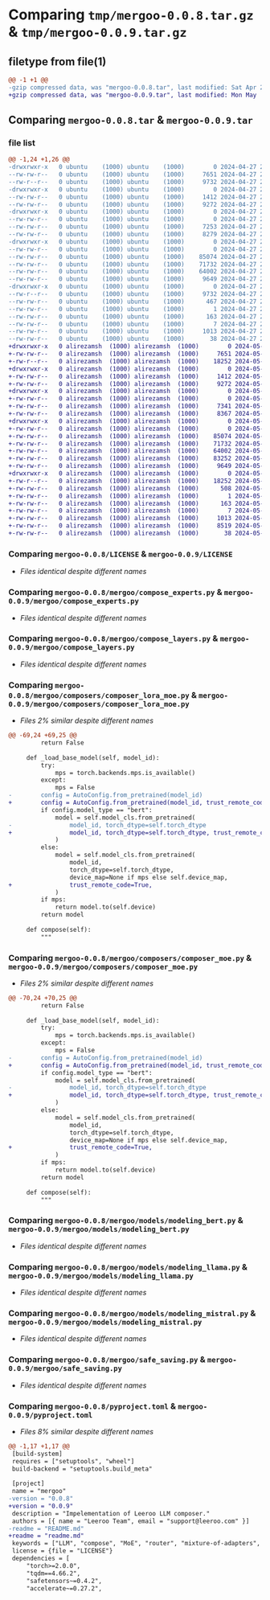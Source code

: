 # Comparing `tmp/mergoo-0.0.8.tar.gz` & `tmp/mergoo-0.0.9.tar.gz`

## filetype from file(1)

```diff
@@ -1 +1 @@
-gzip compressed data, was "mergoo-0.0.8.tar", last modified: Sat Apr 27 21:50:51 2024, max compression
+gzip compressed data, was "mergoo-0.0.9.tar", last modified: Mon May  6 13:25:55 2024, max compression
```

## Comparing `mergoo-0.0.8.tar` & `mergoo-0.0.9.tar`

### file list

```diff
@@ -1,24 +1,26 @@
-drwxrwxr-x   0 ubuntu    (1000) ubuntu    (1000)        0 2024-04-27 21:50:51.696316 mergoo-0.0.8/
--rw-rw-r--   0 ubuntu    (1000) ubuntu    (1000)     7651 2024-04-27 21:28:42.000000 mergoo-0.0.8/LICENSE
--rw-r--r--   0 ubuntu    (1000) ubuntu    (1000)     9732 2024-04-27 21:50:51.696316 mergoo-0.0.8/PKG-INFO
-drwxrwxr-x   0 ubuntu    (1000) ubuntu    (1000)        0 2024-04-27 21:50:51.696316 mergoo-0.0.8/mergoo/
--rw-rw-r--   0 ubuntu    (1000) ubuntu    (1000)     1412 2024-04-27 21:28:42.000000 mergoo-0.0.8/mergoo/compose_experts.py
--rw-rw-r--   0 ubuntu    (1000) ubuntu    (1000)     9272 2024-04-27 21:28:42.000000 mergoo-0.0.8/mergoo/compose_layers.py
-drwxrwxr-x   0 ubuntu    (1000) ubuntu    (1000)        0 2024-04-27 21:50:51.696316 mergoo-0.0.8/mergoo/composers/
--rw-rw-r--   0 ubuntu    (1000) ubuntu    (1000)        0 2024-04-27 21:28:42.000000 mergoo-0.0.8/mergoo/composers/__init__.py
--rw-rw-r--   0 ubuntu    (1000) ubuntu    (1000)     7253 2024-04-27 21:28:42.000000 mergoo-0.0.8/mergoo/composers/composer_lora_moe.py
--rw-rw-r--   0 ubuntu    (1000) ubuntu    (1000)     8279 2024-04-27 21:28:42.000000 mergoo-0.0.8/mergoo/composers/composer_moe.py
-drwxrwxr-x   0 ubuntu    (1000) ubuntu    (1000)        0 2024-04-27 21:50:51.696316 mergoo-0.0.8/mergoo/models/
--rw-rw-r--   0 ubuntu    (1000) ubuntu    (1000)        0 2024-04-27 21:28:42.000000 mergoo-0.0.8/mergoo/models/__init__.py
--rw-rw-r--   0 ubuntu    (1000) ubuntu    (1000)    85074 2024-04-27 21:28:42.000000 mergoo-0.0.8/mergoo/models/modeling_bert.py
--rw-rw-r--   0 ubuntu    (1000) ubuntu    (1000)    71732 2024-04-27 21:28:42.000000 mergoo-0.0.8/mergoo/models/modeling_llama.py
--rw-rw-r--   0 ubuntu    (1000) ubuntu    (1000)    64002 2024-04-27 21:28:42.000000 mergoo-0.0.8/mergoo/models/modeling_mistral.py
--rw-rw-r--   0 ubuntu    (1000) ubuntu    (1000)     9649 2024-04-27 21:28:42.000000 mergoo-0.0.8/mergoo/safe_saving.py
-drwxrwxr-x   0 ubuntu    (1000) ubuntu    (1000)        0 2024-04-27 21:50:51.696316 mergoo-0.0.8/mergoo.egg-info/
--rw-r--r--   0 ubuntu    (1000) ubuntu    (1000)     9732 2024-04-27 21:50:51.000000 mergoo-0.0.8/mergoo.egg-info/PKG-INFO
--rw-rw-r--   0 ubuntu    (1000) ubuntu    (1000)      467 2024-04-27 21:50:51.000000 mergoo-0.0.8/mergoo.egg-info/SOURCES.txt
--rw-rw-r--   0 ubuntu    (1000) ubuntu    (1000)        1 2024-04-27 21:50:51.000000 mergoo-0.0.8/mergoo.egg-info/dependency_links.txt
--rw-rw-r--   0 ubuntu    (1000) ubuntu    (1000)      163 2024-04-27 21:50:51.000000 mergoo-0.0.8/mergoo.egg-info/requires.txt
--rw-rw-r--   0 ubuntu    (1000) ubuntu    (1000)        7 2024-04-27 21:50:51.000000 mergoo-0.0.8/mergoo.egg-info/top_level.txt
--rw-rw-r--   0 ubuntu    (1000) ubuntu    (1000)     1013 2024-04-27 21:50:32.000000 mergoo-0.0.8/pyproject.toml
--rw-rw-r--   0 ubuntu    (1000) ubuntu    (1000)       38 2024-04-27 21:50:51.696316 mergoo-0.0.8/setup.cfg
+drwxrwxr-x   0 alirezamsh  (1000) alirezamsh  (1000)        0 2024-05-06 13:25:55.019693 mergoo-0.0.9/
+-rw-rw-r--   0 alirezamsh  (1000) alirezamsh  (1000)     7651 2024-05-06 13:21:32.000000 mergoo-0.0.9/LICENSE
+-rw-r--r--   0 alirezamsh  (1000) alirezamsh  (1000)    18252 2024-05-06 13:25:55.019693 mergoo-0.0.9/PKG-INFO
+drwxrwxr-x   0 alirezamsh  (1000) alirezamsh  (1000)        0 2024-05-06 13:25:55.015693 mergoo-0.0.9/mergoo/
+-rw-rw-r--   0 alirezamsh  (1000) alirezamsh  (1000)     1412 2024-05-06 13:21:32.000000 mergoo-0.0.9/mergoo/compose_experts.py
+-rw-rw-r--   0 alirezamsh  (1000) alirezamsh  (1000)     9272 2024-05-06 13:21:32.000000 mergoo-0.0.9/mergoo/compose_layers.py
+drwxrwxr-x   0 alirezamsh  (1000) alirezamsh  (1000)        0 2024-05-06 13:25:55.019693 mergoo-0.0.9/mergoo/composers/
+-rw-rw-r--   0 alirezamsh  (1000) alirezamsh  (1000)        0 2024-05-06 13:21:32.000000 mergoo-0.0.9/mergoo/composers/__init__.py
+-rw-rw-r--   0 alirezamsh  (1000) alirezamsh  (1000)     7341 2024-05-06 13:21:32.000000 mergoo-0.0.9/mergoo/composers/composer_lora_moe.py
+-rw-rw-r--   0 alirezamsh  (1000) alirezamsh  (1000)     8367 2024-05-06 13:21:32.000000 mergoo-0.0.9/mergoo/composers/composer_moe.py
+drwxrwxr-x   0 alirezamsh  (1000) alirezamsh  (1000)        0 2024-05-06 13:25:55.019693 mergoo-0.0.9/mergoo/models/
+-rw-rw-r--   0 alirezamsh  (1000) alirezamsh  (1000)        0 2024-05-06 13:21:32.000000 mergoo-0.0.9/mergoo/models/__init__.py
+-rw-rw-r--   0 alirezamsh  (1000) alirezamsh  (1000)    85074 2024-05-06 13:21:32.000000 mergoo-0.0.9/mergoo/models/modeling_bert.py
+-rw-rw-r--   0 alirezamsh  (1000) alirezamsh  (1000)    71732 2024-05-06 13:21:32.000000 mergoo-0.0.9/mergoo/models/modeling_llama.py
+-rw-rw-r--   0 alirezamsh  (1000) alirezamsh  (1000)    64002 2024-05-06 13:21:32.000000 mergoo-0.0.9/mergoo/models/modeling_mistral.py
+-rw-rw-r--   0 alirezamsh  (1000) alirezamsh  (1000)    83252 2024-05-06 13:21:32.000000 mergoo-0.0.9/mergoo/models/modeling_phi3.py
+-rw-rw-r--   0 alirezamsh  (1000) alirezamsh  (1000)     9649 2024-05-06 13:21:32.000000 mergoo-0.0.9/mergoo/safe_saving.py
+drwxrwxr-x   0 alirezamsh  (1000) alirezamsh  (1000)        0 2024-05-06 13:25:55.019693 mergoo-0.0.9/mergoo.egg-info/
+-rw-r--r--   0 alirezamsh  (1000) alirezamsh  (1000)    18252 2024-05-06 13:25:55.000000 mergoo-0.0.9/mergoo.egg-info/PKG-INFO
+-rw-rw-r--   0 alirezamsh  (1000) alirezamsh  (1000)      508 2024-05-06 13:25:55.000000 mergoo-0.0.9/mergoo.egg-info/SOURCES.txt
+-rw-rw-r--   0 alirezamsh  (1000) alirezamsh  (1000)        1 2024-05-06 13:25:55.000000 mergoo-0.0.9/mergoo.egg-info/dependency_links.txt
+-rw-rw-r--   0 alirezamsh  (1000) alirezamsh  (1000)      163 2024-05-06 13:25:55.000000 mergoo-0.0.9/mergoo.egg-info/requires.txt
+-rw-rw-r--   0 alirezamsh  (1000) alirezamsh  (1000)        7 2024-05-06 13:25:55.000000 mergoo-0.0.9/mergoo.egg-info/top_level.txt
+-rw-rw-r--   0 alirezamsh  (1000) alirezamsh  (1000)     1013 2024-05-06 13:23:04.000000 mergoo-0.0.9/pyproject.toml
+-rw-rw-r--   0 alirezamsh  (1000) alirezamsh  (1000)     8519 2024-05-06 13:21:32.000000 mergoo-0.0.9/readme.md
+-rw-rw-r--   0 alirezamsh  (1000) alirezamsh  (1000)       38 2024-05-06 13:25:55.019693 mergoo-0.0.9/setup.cfg
```

### Comparing `mergoo-0.0.8/LICENSE` & `mergoo-0.0.9/LICENSE`

 * *Files identical despite different names*

### Comparing `mergoo-0.0.8/mergoo/compose_experts.py` & `mergoo-0.0.9/mergoo/compose_experts.py`

 * *Files identical despite different names*

### Comparing `mergoo-0.0.8/mergoo/compose_layers.py` & `mergoo-0.0.9/mergoo/compose_layers.py`

 * *Files identical despite different names*

### Comparing `mergoo-0.0.8/mergoo/composers/composer_lora_moe.py` & `mergoo-0.0.9/mergoo/composers/composer_lora_moe.py`

 * *Files 2% similar despite different names*

```diff
@@ -69,24 +69,25 @@
         return False
 
     def _load_base_model(self, model_id):
         try:
             mps = torch.backends.mps.is_available()
         except:
             mps = False
-        config = AutoConfig.from_pretrained(model_id)
+        config = AutoConfig.from_pretrained(model_id, trust_remote_code=True)
         if config.model_type == "bert":
             model = self.model_cls.from_pretrained(
-                model_id, torch_dtype=self.torch_dtype
+                model_id, torch_dtype=self.torch_dtype, trust_remote_code=True
             )
         else:
             model = self.model_cls.from_pretrained(
                 model_id,
                 torch_dtype=self.torch_dtype,
                 device_map=None if mps else self.device_map,
+                trust_remote_code=True,
             )
         if mps:
             return model.to(self.device)
         return model
 
     def compose(self):
         """
```

### Comparing `mergoo-0.0.8/mergoo/composers/composer_moe.py` & `mergoo-0.0.9/mergoo/composers/composer_moe.py`

 * *Files 2% similar despite different names*

```diff
@@ -70,24 +70,25 @@
         return False
 
     def _load_base_model(self, model_id):
         try:
             mps = torch.backends.mps.is_available()
         except:
             mps = False
-        config = AutoConfig.from_pretrained(model_id)
+        config = AutoConfig.from_pretrained(model_id, trust_remote_code=True)
         if config.model_type == "bert":
             model = self.model_cls.from_pretrained(
-                model_id, torch_dtype=self.torch_dtype
+                model_id, torch_dtype=self.torch_dtype, trust_remote_code=True
             )
         else:
             model = self.model_cls.from_pretrained(
                 model_id,
                 torch_dtype=self.torch_dtype,
                 device_map=None if mps else self.device_map,
+                trust_remote_code=True,
             )
         if mps:
             return model.to(self.device)
         return model
 
     def compose(self):
         """
```

### Comparing `mergoo-0.0.8/mergoo/models/modeling_bert.py` & `mergoo-0.0.9/mergoo/models/modeling_bert.py`

 * *Files identical despite different names*

### Comparing `mergoo-0.0.8/mergoo/models/modeling_llama.py` & `mergoo-0.0.9/mergoo/models/modeling_llama.py`

 * *Files identical despite different names*

### Comparing `mergoo-0.0.8/mergoo/models/modeling_mistral.py` & `mergoo-0.0.9/mergoo/models/modeling_mistral.py`

 * *Files identical despite different names*

### Comparing `mergoo-0.0.8/mergoo/safe_saving.py` & `mergoo-0.0.9/mergoo/safe_saving.py`

 * *Files identical despite different names*

### Comparing `mergoo-0.0.8/pyproject.toml` & `mergoo-0.0.9/pyproject.toml`

 * *Files 8% similar despite different names*

```diff
@@ -1,17 +1,17 @@
 [build-system]
 requires = ["setuptools", "wheel"]
 build-backend = "setuptools.build_meta"
 
 [project]
 name = "mergoo"
-version = "0.0.8"
+version = "0.0.9"
 description = "Impelementation of Leeroo LLM composer."
 authors = [{ name = "Leeroo Team", email = "support@leeroo.com" }]
-readme = "README.md"
+readme = "readme.md"
 keywords = ["LLM", "compose", "MoE", "router", "mixture-of-adapters", "merge"]
 license = {file = "LICENSE"}
 dependencies = [
     "torch>=2.0.0",
     "tqdm==4.66.2",
     "safetensors~=0.4.2",
     "accelerate~=0.27.2",
```

